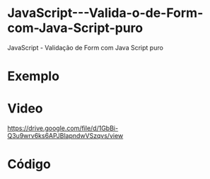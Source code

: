 # JavaScript---Valida-o-de-Form-com-Java-Script-puro
JavaScript - Validação de Form com Java Script puro

# Exemplo 



# Video 
https://drive.google.com/file/d/1GbBi-Q3u9wrv6ks6APJBlapndwVSzqvs/view




# Código

<!DOCTYPE html PUBLIC "-//W3C//DTD XHTML 1.0 Transitional//EN" "http://www.w3.org/TR/xhtml1/DTD/xhtml1-transitional.dtd">

<html xmlns="http://www.w3.org/1999/xhtml">
<head>
<meta charset="utf-8">

<meta http-equiv="Content-Type" content="text/html; charset=iso-8859-1" />
<title></title>

<SCRIPT> 
<!--
function valida()
{
 if(document.regform.titulo.value=="" || document.regform.titulo.value.length < 4)
{
alert( "Preencha campo título corretamente!" );
regform.titulo.focus();
return false;
}

    if(document.regform.quantidade.value=="")
{
alert( "Preencha campo quantidade corretamente!" );
regform.quantidade.focus();
return false;
}

 if(document.regform.descricao.value=="" || document.regform.descricao.value.length < 4)
{
alert( "Preencha campo descricao corretamente!" );
regform.descricao.focus();
return false;
}
  



